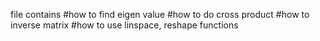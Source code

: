 file contains
#how to find eigen value
#how to do cross product
#how to inverse matrix
#how to use linspace, reshape functions
